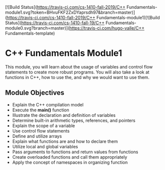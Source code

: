 [![Build Status](https://travis-ci.com/cs-1410-fall-2019/C++ Fundamentals-module1.svg?token=BHvuFKF2ZxDYaprsdh97&branch=master)](https://travis-ci.com/cs-1410-fall-2019/C++ Fundamentals-module1)[![Build Status](https://travis-ci.com/cs-1410-fall-19/C++ Fundamentals-module0.svg?branch=master)](https://travis-ci.com/hugo-valle/C++ Fundamentals-template)

# C++ Fundamentals Module1
This module, you will learn about the usage of variables 
and control flow statements to create more robust 
programs. You will also take a look at functions in C++, how
to use the, and why we would want to use them. 

## Module Objectives
- Explain the C++ compilation model
- Execute the **main()** function
- Illustrate the declaration and definition of variables
- Determine built-in arithmetic types, references, and pointers
- Explain the scope of a variable
- Use control flow statements
- Define and utilize arrays
- Explain what functions are and how to declare them
- Utilize local and global variables
- Pass arguments to functions and return values from functions
- Create overloaded functions and call them appropriately
- Apply the concept of namespaces in organizing function
